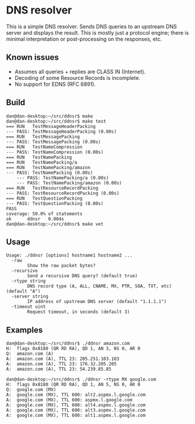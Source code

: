 # DNS resolver

This is a simple DNS resolver.  Sends DNS queries to an upstream DNS server
and displays the result.  This is mostly just a protocol engine; there is
minimal interpretation or post-processing on the responses, etc.


## Known issues
- Assumes all queries + replies are CLASS IN (Internet).
- Decoding of some Resource Records is incomplete.
- No support for EDNS (RFC 6891).


## Build
```
dan@dan-desktop:~/src/ddnsr$ make
dan@dan-desktop:~/src/ddnsr$ make test
=== RUN   TestMessageHeaderPacking
--- PASS: TestMessageHeaderPacking (0.00s)
=== RUN   TestMessagePacking
--- PASS: TestMessagePacking (0.00s)
=== RUN   TestNameCompression
--- PASS: TestNameCompression (0.00s)
=== RUN   TestNamePacking
=== RUN   TestNamePacking/a
=== RUN   TestNamePacking/amazon
--- PASS: TestNamePacking (0.00s)
    --- PASS: TestNamePacking/a (0.00s)
    --- PASS: TestNamePacking/amazon (0.00s)
=== RUN   TestResourceRecordPacking
--- PASS: TestResourceRecordPacking (0.00s)
=== RUN   TestQuestionPacking
--- PASS: TestQuestionPacking (0.00s)
PASS
coverage: 50.0% of statements
ok      ddnsr   0.004s
dan@dan-desktop:~/src/ddnsr$ make vet
```

## Usage
```
Usage: ./ddnsr [options] hostname1 hostname2 ...
  -raw
        Show the raw packet bytes?
  -recursive
        Send a recursive DNS query? (default true)
  -rtype string
        DNS record type (A, ALL, CNAME, MX, PTR, SOA, TXT, etc) (default "A")
  -server string
        IP address of upstream DNS server (default "1.1.1.1")
  -timeout uint
        Request timeout, in seconds (default 3)
```

## Examples
```
dan@dan-desktop:~/src/ddnsr$ ./ddnsr amazon.com
H:  flags 0x8180 (QR RD RA), QD 1, AN 3, NS 0, AR 0
Q:  amazon.com (A)
A:  amazon.com (A), TTL 23: 205.251.103.103
A:  amazon.com (A), TTL 23: 176.32.205.205
A:  amazon.com (A), TTL 23: 54.239.85.85

dan@dan-desktop:~/src/ddnsr$ ./ddnsr -rtype MX google.com
H:  flags 0x8180 (QR RD RA), QD 1, AN 5, NS 0, AR 0
Q:  google.com (MX)
A:  google.com (MX), TTL 600: alt2.aspmx.l.google.com
A:  google.com (MX), TTL 600: aspmx.l.google.com
A:  google.com (MX), TTL 600: alt4.aspmx.l.google.com
A:  google.com (MX), TTL 600: alt3.aspmx.l.google.com
A:  google.com (MX), TTL 600: alt1.aspmx.l.google.com
```
